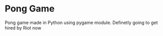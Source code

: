 # Pong Game

Pong game made in Python using pygame module. Definetly going to get hired by Riot now
